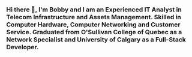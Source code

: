 ### Hi there 👋, I'm Bobby and I am an Experienced IT Analyst in Telecom Infrastructure and Assets Management. Skilled in Computer Hardware, Computer Networking and Customer Service. Graduated from O'Sullivan College of Quebec as a Network Specialist and University of Calgary as a Full-Stack Developer.

<!--
**BobbyTherio/bobbytherio** is a ✨ _special_ ✨ repository because its `README.md` (this file) appears on your GitHub profile.

Here are some ideas to get you started:

- 🔭 I’m currently working on ...
- 🌱 I’m currently learning ...
- 👯 I’m looking to collaborate on ...
- 🤔 I’m looking for help with ...
- 💬 Ask me about ...
- 📫 How to reach me: ...
- 😄 Pronouns: ...
- ⚡ Fun fact: ...
-->
